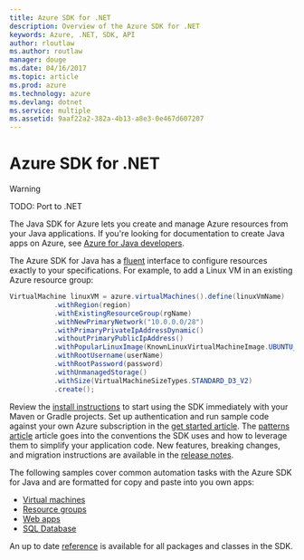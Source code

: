 ```yaml
---
title: Azure SDK for .NET
description: Overview of the Azure SDK for .NET
keywords: Azure, .NET, SDK, API
author: rloutlaw
ms.author: routlaw
manager: douge
ms.date: 04/16/2017
ms.topic: article
ms.prod: azure
ms.technology: azure
ms.devlang: dotnet
ms.service: multiple
ms.assetid: 9aaf22a2-382a-4b13-a8e3-0e467d607207
---
```


# Azure SDK for .NET

> [!WARNING]
> TODO: Port to .NET

The Java SDK for Azure lets you create and manage Azure resources from your Java applications. If you're looking for documentation to create Java apps on Azure, see [Azure for Java developers](https://review.docs.microsoft.com/en-us/azure/java/index?branch=pr-en-us-9782).

The Azure SDK for Java has a [fluent](dotnet-sdk-azure-patterns.md) interface to configure resources exactly to your specifications. For example, to add a Linux VM in an existing Azure resource group:

```java
VirtualMachine linuxVM = azure.virtualMachines().define(linuxVmName)
           .withRegion(region)
           .withExistingResourceGroup(rgName)
           .withNewPrimaryNetwork("10.0.0.0/28")
           .withPrimaryPrivateIpAddressDynamic()
           .withoutPrimaryPublicIpAddress()
           .withPopularLinuxImage(KnownLinuxVirtualMachineImage.UBUNTU_SERVER_16_04_LTS)
           .withRootUsername(userName)
           .withRootPassword(password)
           .withUnmanagedStorage()
           .withSize(VirtualMachineSizeTypes.STANDARD_D3_V2)
           .create();
 ```

Review the [install instructions](dotnet-sdk-azure-install.md) to start using the SDK immediately with your Maven or Gradle projects. Set up authentication and run sample code against your own Azure subscription in the [get started article](dotnet-sdk-azure-get-started.md). The [patterns article](dotnet-sdk-azure-patterns.md) article goes into the conventions the SDK uses and how to leverage them to simplify your application code. New features, breaking changes, and migration instructions are available in the [release notes](dotnet-sdk-release-notes.md).

The following samples cover common automation tasks with the Azure SDK for Java and are formatted for copy and paste into you own apps:

- [Virtual machines](dotnet-sdk-azure-virtual-machine-samples.md)
- [Resource groups](dotnet-sdk-azure-resource-groups-samples.md)
- [Web apps](dotnet-sdk-azure-web-apps-samples.md)
- [SQL Database](dotnet-sdk-azure-sql-database-samples.md)

An up to date [reference](dotnet-sdk-reference.md) is available for all packages and classes in the SDK.